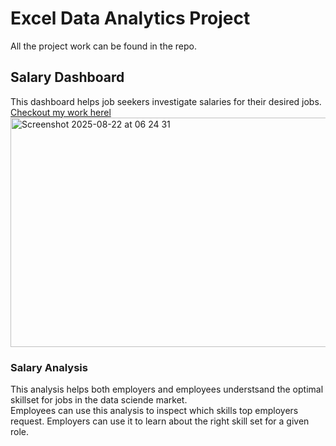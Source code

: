 # Excel Data Analytics Project
All the project work can be found in the repo.

## Salary Dashboard
This dashboard helps job seekers investigate salaries for their desired jobs.
[Checkout my work herel](1_Salary_Dashboard)
<img width="919" height="367" alt="Screenshot 2025-08-22 at 06 24 31" src="https://github.com/user-attachments/assets/9c96f78c-2f10-4639-b2a6-818a1dcf8016" />

### Salary Analysis
This analysis helps both employers and employees understsand the optimal skillset for jobs in the data sciende market.  
Employees can use this analysis to inspect which skills top employers request.
Employers can use it to learn about the right skill set for a given role.

